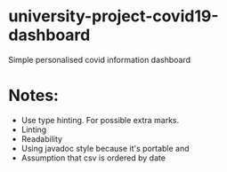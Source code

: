 # university-project-covid19-dashboard
  Simple personalised covid information dashboard

# Notes:
* Use type hinting. For possible extra marks.
* Linting
* Readability
* Using javadoc style because it's portable and
* Assumption that csv is ordered by date